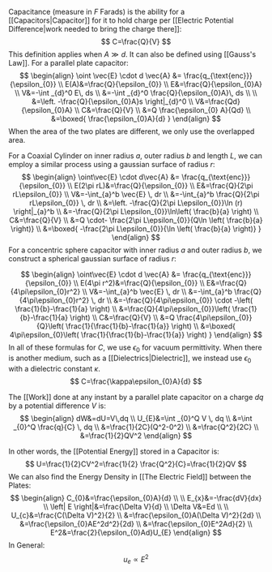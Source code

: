 Capacitance (measure in $F$ Farads) is the ability for a [[Capacitors|Capacitor]] for it to hold charge per [[Electric Potential Difference|work needed to bring the charge there]]:
$$
C=\frac{Q}{V}
$$
This definition applies when $A\gg d$. It can also be defined using [[Gauss's Law]]. For a parallel plate capacitor:
$$
\begin{align}
\oint \vec{E} \cdot d \vec{A} &= \frac{q_{\text{enc}}}{\epsilon_{0}} \\
E(A)&=\frac{Q}{\epsilon_{0}} \\
E&=\frac{Q}{\epsilon_{0}A} \\
V&=-\int _{d}^0 E\, ds \\
&=-\int _{d}^0 \frac{Q}{\epsilon_{0}A}\, ds \\ \\
&=\left. -\frac{Q}{\epsilon_{0}A}s \right|_{d}^0 \\
V&=\frac{Qd}{\epsilon_{0}A} \\
C&=\frac{Q}{V} \\
&=Q \frac{\epsilon_{0} A}{Qd} \\
&=\boxed{ \frac{\epsilon_{0}A}{d} }
\end{align}
$$
When the area of the two plates are different, we only use the overlapped area.

For a Coaxial Cylinder on inner radius $a$, outer radius $b$ and length $L$, we can employ a similar process using a gaussian surface of radius $r$:
$$
\begin{align}
\oint\vec{E} \cdot d\vec{A} &= \frac{q_{\text{enc}}}{\epsilon_{0}} \\
E(2\pi rL)&=\frac{Q}{\epsilon_{0}} \\
E&=\frac{Q}{2\pi rL\epsilon_{0}} \\
V&=-\int_{a}^b \vec{E} \, dr \\
&=-\int_{a}^b \frac{Q}{2\pi rL\epsilon_{0}} \, dr \\
&=\left. -\frac{Q}{2\pi L\epsilon_{0}}\ln (r) \right|_{a}^b \\
&=-\frac{Q}{2\pi L\epsilon_{0}}\ln\left( \frac{b}{a} \right) \\
C&=\frac{Q}{V} \\
&=Q \cdot- \frac{2\pi L\epsilon_{0}}{Q\ln \left( \frac{b}{a} \right)} \\
&=\boxed{ -\frac{2\pi L\epsilon_{0}}{\ln \left( \frac{b}{a} \right)} }
\end{align}
$$
For a concentric sphere capacitor with inner radius $a$ and outer radius $b$, we construct a spherical gaussian surface of radius $r$:

$$
\begin{align}
\oint\vec{E} \cdot d \vec{A} &= \frac{q_{\text{enc}}}{\epsilon_{0}} \\
E(4\pi r^2)&=\frac{Q}{\epsilon_{0}} \\
E&=\frac{Q}{4\pi\epsilon_{0}r^2} \\
V&=-\int_{a}^b \vec{E} \, dr \\
&=-\int_{a}^b \frac{Q}{4\pi\epsilon_{0}r^2} \, dr \\
&=-\frac{Q}{4\pi\epsilon_{0}} \cdot -\left( \frac{1}{b}-\frac{1}{a} \right) \\
&=\frac{Q}{4\pi\epsilon_{0}}\left( \frac{1}{b}-\frac{1}{a} \right)  \\
C&=\frac{Q}{V} \\
&=Q \frac{4\pi\epsilon_{0}}{Q}\left( \frac{1}{\frac{1}{b}-\frac{1}{a}} \right) \\
&=\boxed{ 4\pi\epsilon_{0}\left( \frac{1}{\frac{1}{b}-\frac{1}{a}} \right) }
\end{align}
$$
In all of these formulas for $C$, we use $\epsilon_{0}$ for vacuum permittivity. When there is another medium, such as a [[Dielectrics|Dielectric]], we instead use $\epsilon_{0}$ with a dielectric constant $\kappa$.
$$
C=\frac{\kappa\epsilon_{0}A}{d}
$$

The [[Work]] done at any instant by a parallel plate capacitor on a charge $dq$ by a potential difference $V$ is:
$$
\begin{align}
dW&=dU=V\,dq \\
U_{E}&=\int _{0}^Q V \, dq  \\
&=\int _{0}^Q \frac{q}{C} \, dq \\
&=\frac{1}{2C}(Q^2-0^2) \\
&=\frac{Q^2}{2C} \\
&=\frac{1}{2}QV^2
\end{align}
$$

In other words, the [[Potential Energy]] stored in a Capacitor is:
$$
U=\frac{1}{2}CV^2=\frac{1}{2} \frac{Q^2}{C}=\frac{1}{2}QV
$$
We can also find the Energy Density in [[The Electric Field]] between the Plates:
$$
\begin{align}
C_{0}&=\frac{\epsilon_{0}A}{d} \\
 \\
E_{x}&=-\frac{dV}{dx} \\
\left| E \right|&=\frac{\Delta V}{d}  \\
\Delta V&=Ed \\
 \\
U_{c}&=\frac{C(\Delta V)^2}{2} \\
&=\frac{\epsilon_{0}A(\Delta V)^2}{2d} \\
&=\frac{\epsilon_{0}AE^2d^2}{2d} \\
&=\frac{\epsilon_{0}E^2Ad}{2} \\
E^2&=\frac{2}{\epsilon_{0}Ad}U_{E}
\end{align}
$$
In General:
$$
u_{e}\propto E^2
$$
